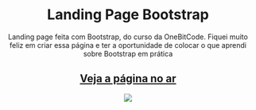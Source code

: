 ## 
<h1 align="center">
  Landing Page Bootstrap
</h1>

<p align="center">
  Landing page feita com Bootstrap, do curso da OneBitCode.
  Fiquei muito feliz em criar essa página e ter a oportunidade de colocar o que aprendi sobre Bootstrap em prática
</p>

<h2 align="center">
  <a href="https://redneckvitor.github.io/landing-page-onebitx/">
    Veja a página no ar
  </a>
</h2>

<p align="center" style="width:100%;height:auto>
  <img src="" />
  <img src="https://i.postimg.cc/BbJ1zBkN/Screenshot-2023-08-11-at-14-56-51-Rumo-a-marte-One-Bit-X.png" />
</p>
 
